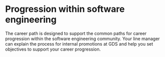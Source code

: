 # Progression within software engineering

The career path is designed to support the common paths for career progression within the software engineering community. Your line manager can explain the process for internal promotions at GDS and help you set objectives to support your career progression.
